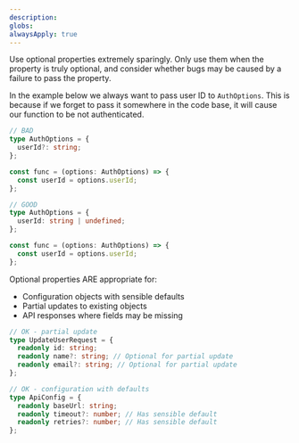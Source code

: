 ```yaml
---
description: 
globs: 
alwaysApply: true
---
```

Use optional properties extremely sparingly. Only use them when the property is truly optional, and consider whether bugs may be caused by a failure to pass the property.

In the example below we always want to pass user ID to `AuthOptions`. This is because if we forget to pass it somewhere in the code base, it will cause our function to be not authenticated.

```ts
// BAD
type AuthOptions = {
  userId?: string;
};

const func = (options: AuthOptions) => {
  const userId = options.userId;
};
```

```ts
// GOOD
type AuthOptions = {
  userId: string | undefined;
};

const func = (options: AuthOptions) => {
  const userId = options.userId;
};
```

Optional properties ARE appropriate for:
- Configuration objects with sensible defaults
- Partial updates to existing objects
- API responses where fields may be missing

```ts
// OK - partial update
type UpdateUserRequest = {
  readonly id: string;
  readonly name?: string; // Optional for partial update
  readonly email?: string; // Optional for partial update
};

// OK - configuration with defaults
type ApiConfig = {
  readonly baseUrl: string;
  readonly timeout?: number; // Has sensible default
  readonly retries?: number; // Has sensible default
};
```
